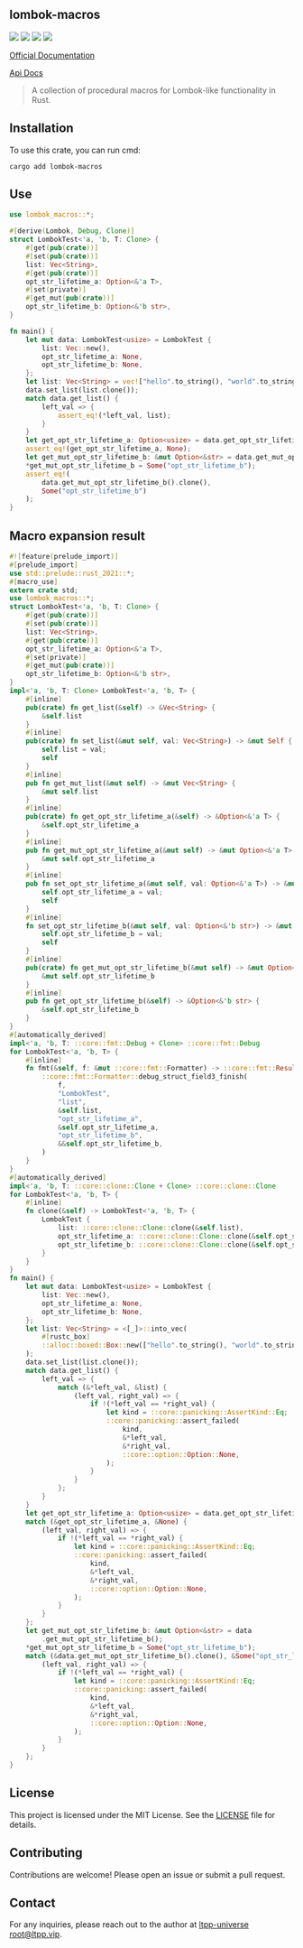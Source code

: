 ## lombok-macros

[![](https://img.shields.io/crates/v/lombok-macros.svg)](https://crates.io/crates/lombok-macros)
[![](https://docs.rs/lombok-macros/badge.svg)](https://docs.rs/lombok-macros)
[![](https://img.shields.io/crates/l/lombok-macros.svg)](./LICENSE)
[![](https://github.com/ltpp-universe/lombok-macros/workflows/Rust/badge.svg)](https://github.com/ltpp-universe/lombok-macros/actions?query=workflow:Rust)

[Official Documentation](https://docs.ltpp.vip/lombok-macros/)

[Api Docs](https://docs.rs/lombok-macros/latest/lombok_macros/)

> A collection of procedural macros for Lombok-like functionality in Rust.

## Installation

To use this crate, you can run cmd:

```shell
cargo add lombok-macros
```

## Use

```rust
use lombok_macros::*;

#[derive(Lombok, Debug, Clone)]
struct LombokTest<'a, 'b, T: Clone> {
    #[get(pub(crate))]
    #[set(pub(crate))]
    list: Vec<String>,
    #[get(pub(crate))]
    opt_str_lifetime_a: Option<&'a T>,
    #[set(private)]
    #[get_mut(pub(crate))]
    opt_str_lifetime_b: Option<&'b str>,
}

fn main() {
    let mut data: LombokTest<usize> = LombokTest {
        list: Vec::new(),
        opt_str_lifetime_a: None,
        opt_str_lifetime_b: None,
    };
    let list: Vec<String> = vec!["hello".to_string(), "world".to_string()];
    data.set_list(list.clone());
    match data.get_list() {
        left_val => {
            assert_eq!(*left_val, list);
        }
    }
    let get_opt_str_lifetime_a: Option<usize> = data.get_opt_str_lifetime_a().cloned();
    assert_eq!(get_opt_str_lifetime_a, None);
    let get_mut_opt_str_lifetime_b: &mut Option<&str> = data.get_mut_opt_str_lifetime_b();
    *get_mut_opt_str_lifetime_b = Some("opt_str_lifetime_b");
    assert_eq!(
        data.get_mut_opt_str_lifetime_b().clone(),
        Some("opt_str_lifetime_b")
    );
}
```

## Macro expansion result

```rs
#![feature(prelude_import)]
#[prelude_import]
use std::prelude::rust_2021::*;
#[macro_use]
extern crate std;
use lombok_macros::*;
struct LombokTest<'a, 'b, T: Clone> {
    #[get(pub(crate))]
    #[set(pub(crate))]
    list: Vec<String>,
    #[get(pub(crate))]
    opt_str_lifetime_a: Option<&'a T>,
    #[set(private)]
    #[get_mut(pub(crate))]
    opt_str_lifetime_b: Option<&'b str>,
}
impl<'a, 'b, T: Clone> LombokTest<'a, 'b, T> {
    #[inline]
    pub(crate) fn get_list(&self) -> &Vec<String> {
        &self.list
    }
    #[inline]
    pub(crate) fn set_list(&mut self, val: Vec<String>) -> &mut Self {
        self.list = val;
        self
    }
    #[inline]
    pub fn get_mut_list(&mut self) -> &mut Vec<String> {
        &mut self.list
    }
    #[inline]
    pub(crate) fn get_opt_str_lifetime_a(&self) -> &Option<&'a T> {
        &self.opt_str_lifetime_a
    }
    #[inline]
    pub fn get_mut_opt_str_lifetime_a(&mut self) -> &mut Option<&'a T> {
        &mut self.opt_str_lifetime_a
    }
    #[inline]
    pub fn set_opt_str_lifetime_a(&mut self, val: Option<&'a T>) -> &mut Self {
        self.opt_str_lifetime_a = val;
        self
    }
    #[inline]
    fn set_opt_str_lifetime_b(&mut self, val: Option<&'b str>) -> &mut Self {
        self.opt_str_lifetime_b = val;
        self
    }
    #[inline]
    pub(crate) fn get_mut_opt_str_lifetime_b(&mut self) -> &mut Option<&'b str> {
        &mut self.opt_str_lifetime_b
    }
    #[inline]
    pub fn get_opt_str_lifetime_b(&self) -> &Option<&'b str> {
        &self.opt_str_lifetime_b
    }
}
#[automatically_derived]
impl<'a, 'b, T: ::core::fmt::Debug + Clone> ::core::fmt::Debug
for LombokTest<'a, 'b, T> {
    #[inline]
    fn fmt(&self, f: &mut ::core::fmt::Formatter) -> ::core::fmt::Result {
        ::core::fmt::Formatter::debug_struct_field3_finish(
            f,
            "LombokTest",
            "list",
            &self.list,
            "opt_str_lifetime_a",
            &self.opt_str_lifetime_a,
            "opt_str_lifetime_b",
            &&self.opt_str_lifetime_b,
        )
    }
}
#[automatically_derived]
impl<'a, 'b, T: ::core::clone::Clone + Clone> ::core::clone::Clone
for LombokTest<'a, 'b, T> {
    #[inline]
    fn clone(&self) -> LombokTest<'a, 'b, T> {
        LombokTest {
            list: ::core::clone::Clone::clone(&self.list),
            opt_str_lifetime_a: ::core::clone::Clone::clone(&self.opt_str_lifetime_a),
            opt_str_lifetime_b: ::core::clone::Clone::clone(&self.opt_str_lifetime_b),
        }
    }
}
fn main() {
    let mut data: LombokTest<usize> = LombokTest {
        list: Vec::new(),
        opt_str_lifetime_a: None,
        opt_str_lifetime_b: None,
    };
    let list: Vec<String> = <[_]>::into_vec(
        #[rustc_box]
        ::alloc::boxed::Box::new(["hello".to_string(), "world".to_string()]),
    );
    data.set_list(list.clone());
    match data.get_list() {
        left_val => {
            match (&*left_val, &list) {
                (left_val, right_val) => {
                    if !(*left_val == *right_val) {
                        let kind = ::core::panicking::AssertKind::Eq;
                        ::core::panicking::assert_failed(
                            kind,
                            &*left_val,
                            &*right_val,
                            ::core::option::Option::None,
                        );
                    }
                }
            };
        }
    }
    let get_opt_str_lifetime_a: Option<usize> = data.get_opt_str_lifetime_a().cloned();
    match (&get_opt_str_lifetime_a, &None) {
        (left_val, right_val) => {
            if !(*left_val == *right_val) {
                let kind = ::core::panicking::AssertKind::Eq;
                ::core::panicking::assert_failed(
                    kind,
                    &*left_val,
                    &*right_val,
                    ::core::option::Option::None,
                );
            }
        }
    };
    let get_mut_opt_str_lifetime_b: &mut Option<&str> = data
        .get_mut_opt_str_lifetime_b();
    *get_mut_opt_str_lifetime_b = Some("opt_str_lifetime_b");
    match (&data.get_mut_opt_str_lifetime_b().clone(), &Some("opt_str_lifetime_b")) {
        (left_val, right_val) => {
            if !(*left_val == *right_val) {
                let kind = ::core::panicking::AssertKind::Eq;
                ::core::panicking::assert_failed(
                    kind,
                    &*left_val,
                    &*right_val,
                    ::core::option::Option::None,
                );
            }
        }
    };
}
```

## License

This project is licensed under the MIT License. See the [LICENSE](LICENSE) file for details.

## Contributing

Contributions are welcome! Please open an issue or submit a pull request.

## Contact

For any inquiries, please reach out to the author at [ltpp-universe <root@ltpp.vip>](mailto:root@ltpp.vip).
